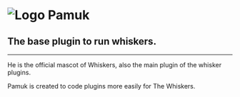 ![Logo](https://avatars3.githubusercontent.com/u/17855120?v=3&s=100)  **Pamuk**
=====================
The base plugin to run whiskers.
-------

-------
He is the official mascot of Whiskers, also the main plugin of the whisker plugins.

Pamuk is created to code plugins more easily for The Whiskers.

